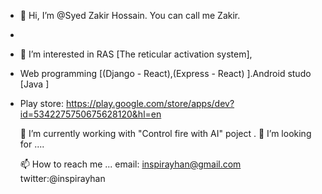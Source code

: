 - 👋 Hi, I’m @Syed Zakir Hossain. You can call me Zakir.
- 
- 👀 I’m interested in RAS [The reticular activation system],                             
- Web programming [(Django - React),(Express  - React) ].Android studo [Java ]  
-                                   
  Play store: https://play.google.com/store/apps/dev?id=5342275750675628120&hl=en
  
  🌱 I’m currently working with "Control fire with AI" poject .
  💞️ I’m looking for ....
  
  📫 How to reach me ...
         email: inspirayhan@gmail.com 
         twitter:@inspirayhan  
                         

<!---
SyedZakirHossain/SyedZakirHossain is a ✨ special ✨ repository .
--->
